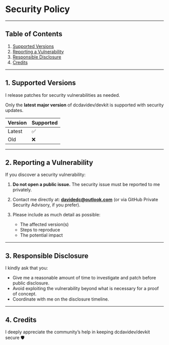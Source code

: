 # Security Policy

---

## Table of Contents

1. [Supported Versions](#1-supported-versions)
2. [Reporting a Vulnerability](#2-reporting-a-vulnerability)
3. [Responsible Disclosure](#3-responsible-disclosure)
4. [Credits](#4-credits)

---

## 1. Supported Versions

I release patches for security vulnerabilities as needed.

Only the **latest major version** of dcdavidev/devkit is supported with security updates.

| Version | Supported |
| :------ | :-------- |
| Latest  | ✅        |
| Old     | ❌        |

---

## 2. Reporting a Vulnerability

If you discover a security vulnerability:

1. **Do not open a public issue.**
   The security issue must be reported to me privately.

2. Contact me directly at: **davidedc@outlook.com**
   (or via GitHub Private Security Advisory, if you prefer).

3. Please include as much detail as possible:
   - The affected version(s)
   - Steps to reproduce
   - The potential impact

---

## 3. Responsible Disclosure

I kindly ask that you:

- Give me a reasonable amount of time to investigate and patch before public disclosure.
- Avoid exploiting the vulnerability beyond what is necessary for a proof of concept.
- Coordinate with me on the disclosure timeline.

---

## 4. Credits

I deeply appreciate the community’s help in keeping dcdavidev/devkit secure 🛡️
